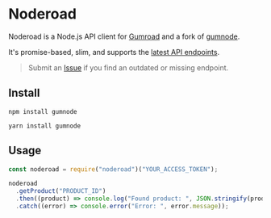 # Noderoad

Noderoad is a Node.js API client for [Gumroad](https://gumroad.com) and a fork of [gumnode](https://npmjs.com/gumnode).

It's promise-based, slim, and supports the [latest API endpoints](https://app.gumroad.com/api).

> Submit an [Issue](https://github.com/noahbuscher/gumnode/issues) if you find an outdated or missing endpoint.

## Install

```
npm install gumnode

yarn install gumnode
```

## Usage

```javascript
const noderoad = require("noderoad")("YOUR_ACCESS_TOKEN");

noderoad
  .getProduct("PRODUCT_ID")
  .then((product) => console.log("Found product: ", JSON.stringify(product)))
  .catch((error) => console.error("Error: ", error.message));
``````
